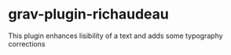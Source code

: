 # grav-plugin-richaudeau
This plugin enhances lisibility of a text and adds some typography corrections
